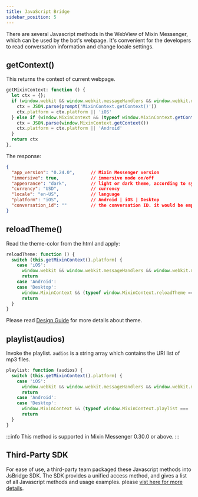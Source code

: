 ```yaml
---
title: JavaScript Bridge
sidebar_position: 5
---
```


There are several Javascript methods in the WebView of Mixin Messenger, which can be used by the bot's webpage. It's convenient for the developers to read conversation information and change locale settings.

## getContext()

This returns the context of current webpage.

```js
getMixinContext: function () {
  let ctx = {};
  if (window.webkit && window.webkit.messageHandlers && window.webkit.messageHandlers.MixinContext) {
    ctx = JSON.parse(prompt('MixinContext.getContext()'))
    ctx.platform = ctx.platform || 'iOS'
  } else if (window.MixinContext && (typeof window.MixinContext.getContext === 'function')) {
    ctx = JSON.parse(window.MixinContext.getContext())
    ctx.platform = ctx.platform || 'Android'
  }
  return ctx
},
```

The response:

```json
{
  "app_version": "0.24.0",      // Mixin Messenger version
  "immersive": true,            // immersive mode on/off
  "appearance": "dark",         // light or dark theme, according to system settings
  "currency": "USD",            // currency
  "locale": "en-US",            // language
  "platform": "iOS",            // Android | iOS | Desktop
  "conversation_id": ""         // the conversation ID. it would be empty if the webpage is not open in a conversation
}
```

## reloadTheme()

Read the theme-color from the html and apply:

```js
reloadTheme: function () {
  switch (this.getMixinContext().platform) {
    case 'iOS':
      window.webkit && window.webkit.messageHandlers && window.webkit.messageHandlers.reloadTheme && window.webkit.messageHandlers.reloadTheme.postMessage('');
      return
    case 'Android':
    case 'Desktop':
      window.MixinContext && (typeof window.MixinContext.reloadTheme === 'function') && window.MixinContext.reloadTheme()
      return
  }
}
```

Please read [Design Guide](../design/overview) for more details about theme.

## playlist(audios)

Invoke the playlist. `audios` is a string array which contains the URI list of mp3 files.

```js
playlist: function (audios) {
  switch (this.getMixinContext().platform) {
    case 'iOS':
      window.webkit && window.webkit.messageHandlers && window.webkit.messageHandlers.playlist && window.webkit.messageHandlers.playlist.postMessage(audios);
      return
    case 'Android':
    case 'Desktop':
      window.MixinContext && (typeof window.MixinContext.playlist === 'function') && window.MixinContext.playlist(audios)
      return
  }
}
```

:::info
This method is supported in Mixin Messenger 0.30.0 or above.
:::

## Third-Party SDK

For ease of use, a third-party team packaged these Javascript methods into JsBridge SDK. The SDK provides a unified access method, and gives a list of all Javascript methods and usage examples. please [vist here for more details](https://fox-one.github.io/mixin-sdk-jsbridge/#/).


